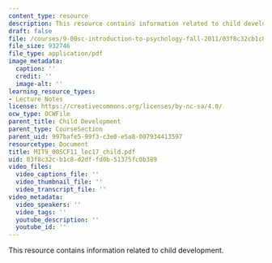 ```yaml
---
content_type: resource
description: This resource contains information related to child development.
draft: false
file: /courses/9-00sc-introduction-to-psychology-fall-2011/03f8c32cb1c8d2dffd0b51375fc0b389_MIT9_00SCF11_lec17_child.pdf
file_size: 932746
file_type: application/pdf
image_metadata:
  caption: ''
  credit: ''
  image-alt: ''
learning_resource_types:
- Lecture Notes
license: https://creativecommons.org/licenses/by-nc-sa/4.0/
ocw_type: OCWFile
parent_title: Child Development
parent_type: CourseSection
parent_uid: 997bafe5-99f3-c3e0-e5a8-007934413597
resourcetype: Document
title: MIT9_00SCF11_lec17_child.pdf
uid: 03f8c32c-b1c8-d2df-fd0b-51375fc0b389
video_files:
  video_captions_file: ''
  video_thumbnail_file: ''
  video_transcript_file: ''
video_metadata:
  video_speakers: ''
  video_tags: ''
  youtube_description: ''
  youtube_id: ''
---
```

This resource contains information related to child development.
